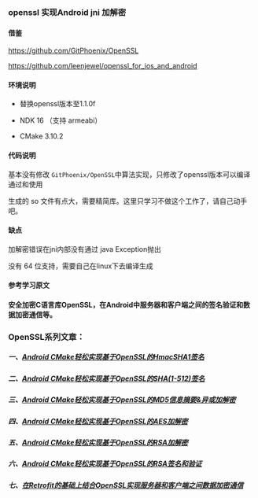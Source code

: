 ### openssl 实现Android jni 加解密

#### 借鉴 

https://github.com/GitPhoenix/OpenSSL

https://github.com/leenjewel/openssl_for_ios_and_android

#### 环境说明

- 替换openssl版本至1.1.0f

- NDK 16 （支持 armeabi）

- CMake 3.10.2

#### 代码说明

基本没有修改 `GitPhoenix/OpenSSL`中算法实现，只修改了openssl版本可以编译通过和使用

生成的 so 文件有点大，需要精简库。这里只学习不做这个工作了，请自己动手吧。

#### 缺点

加解密错误在jni内部没有通过 java Exception抛出

没有 64 位支持，需要自己在linux下去编译生成



#### 参考学习原文

#### 安全加密C语言库OpenSSL，在Android中服务器和客户端之间的签名验证和数据加密通信等。

### OpenSSL系列文章：
##### 一、[Android CMake轻松实现基于OpenSSL的HmacSHA1签名](http://www.jianshu.com/p/07df7626b4ee)
##### 二、[Android CMake轻松实现基于OpenSSL的SHA(1-512)签名](http://www.jianshu.com/p/4804f176daaf)
##### 三、[Android CMake轻松实现基于OpenSSL的MD5信息摘要&异或加解密](http://www.jianshu.com/p/768d8be14b93)
##### 四、[Android CMake轻松实现基于OpenSSL的AES加解密](http://www.jianshu.com/p/3f09a048a2cc)
##### 五、[Android CMake轻松实现基于OpenSSL的RSA加解密](http://www.jianshu.com/p/04eba47f7c07)
##### 六、[Android CMake轻松实现基于OpenSSL的RSA签名和验证](http://www.jianshu.com/p/18f1380e7922)
##### 七、[在Retrofit的基础上结合OpenSSL实现服务器和客户端之间数据加密通信](http://www.jianshu.com/p/970a8331143f)

